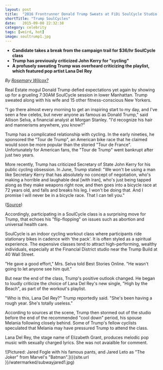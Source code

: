 ```yaml
---
layout: post
title:  "2016 Frontrunner Donald Trump Sweats at FiDi SoulCycle Studio, Slams Lana Del Rey"
shortTitle: "Trump SoulCycles"
date:   2015-09-08 22:32:38
category: celebrity
tags: [weird, hot]
image: soultrump1.jpg
---
```


- __Candidate takes a break from the campaign trail for $36/hr SoulCycle class__
- __Trump has previously criticized John Kerry for "cycling"__
- __A profusely sweating Trump was overheard criticizing the playlist, which featured pop artist Lana Del Rey__

*By [Rosemary Wilcox?](https://www.facebook.com/rosemarypwilcox)*

Real Estate mogul Donald Trump defied expectations yet again by showing up for a grueling 7:30AM SoulCycle session in lower Manhattan.  Trump sweated along with his wife and 15 other fitness-conscious New Yorkers.

"I go there almost every morning to get an inspiring start
to my day, and I've seen a few celebs, but never anyone as
famous as Donald Trump," said Allison Selva, a financial
analyst at Morgan Stanley.  "I'd recognize his hair and
mannerisms anywhere, you know?"

Trump has a complicated relationship with cycling.  In the early nineties, he sponsored the "Tour de Trump", an American bike race that he claimed would soon be more popular than the storied "Tour de France".  Unfortunately for American fans, the "Tour de Trump" went bankrupt after just two years.

More recently, Trump has criticized Secretary of State John Kerry for his public cycling obsession.  In June, Trump stated: "We won't be using a man like Secretary Kerry that has absolutely no concept of negotiation, who's making a horrible and laughable deal [with Iran], who's just being tapped along as they make weapons right now, and then goes into a bicycle race at 72 years old, and falls and breaks his leg. I won't be doing that. And I promise I will never be in a bicycle race. That I can tell you."

([Source](http://www.businessinsider.com/donald-trump-criticizes-john-kerry-for-cycling-2015-6#ixzz3lIktO1dY))

Accordingly, participating in a SoulCycle class is a surprising move for Trump, that echoes his "flip-flopping" on issues such as abortion and universal health care.  

SoulCycle is an indoor cycling workout class where participants ride stationary bikes in cadence with 'the pack'.  It is often styled as a spiritual experience.  The expensive classes tend to attract high-performing, wealthy individuals, especially at the Financial District studio near the Trump Build at 40 Wall Street.   

"He gave a good effort," Mrs. Selva told Best Stories Online.  "He wasn't going to let anyone see him quit."

But near the end of the class, Trump's positive outlook changed.  He began to loudly criticize the choice of Lana Del Rey's new single, "High by the Beach", as part of the workout's playlist.

"Who is this, Lana Del Rey?"  Trump reportedly said.  "She's been having a rough year.  She's totally useless."

According to sources at the scene, Trump then stormed out of the studio before the end of the recommended "cool down" period, his spouse Melania following closely behind.  Some of Trump's fellow cyclists speculated that Melania may have pressured Trump to attend the class.

Lana Del Rey, the stage name of Elizabeth Grant, produces melodic pop music with sexually charged lyrics.  She was not avaialble for comment.  


![Pictured: Jared Fogle with his famous pants, and Jared Leto as "The Joker" from Marvel's "Batman".]({{site.url }}/watermarked/subwayjared1.jpg)
 
